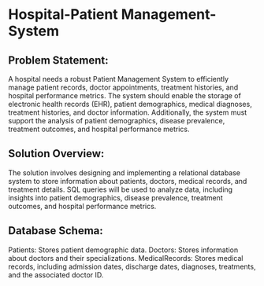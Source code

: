 # Hospital-Patient Management-System

## Problem Statement:
A hospital needs a robust Patient Management System to efficiently manage patient records, doctor appointments, treatment histories, and hospital performance metrics. The system should enable the storage of electronic health records (EHR), patient demographics, medical diagnoses, treatment histories, and doctor information. Additionally, the system must support the analysis of patient demographics, disease prevalence, treatment outcomes, and hospital performance metrics.

## Solution Overview:
The solution involves designing and implementing a relational database system to store information about patients, doctors, medical records, and treatment details. SQL queries will be used to analyze data, including insights into patient demographics, disease prevalence, treatment outcomes, and hospital performance metrics.

## Database Schema:
Patients: Stores patient demographic data.
Doctors: Stores information about doctors and their specializations.
MedicalRecords: Stores medical records, including admission dates, discharge dates, diagnoses, treatments, and the associated doctor ID.
